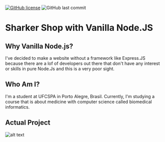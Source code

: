
[![GitHub license](https://img.shields.io/github/license/moyzlevi/sharkerShopNode)](https://github.com/moyzlevi/sharkerShopNode/blob/main/LICENSE)
![GitHub last commit](https://img.shields.io/github/last-commit/moyzlevi/sharkerShopNode)

# Sharker Shop with Vanilla Node.JS

## Why Vanilla Node.js?
I've decided to make a website without a framework like Express.JS because there are a lof of developers out there that don't have any interest or skills in pure Node.Js and this is a very poor sight.

## Who Am I?
I'm a student at UFCSPA in Porto Alegre, Brasil. Currently, I'm studying a course that is about medicine with computer science called biomedical informatics.

## Actual Project

![alt text](https://i.imgur.com/O4NvSnX.png)

